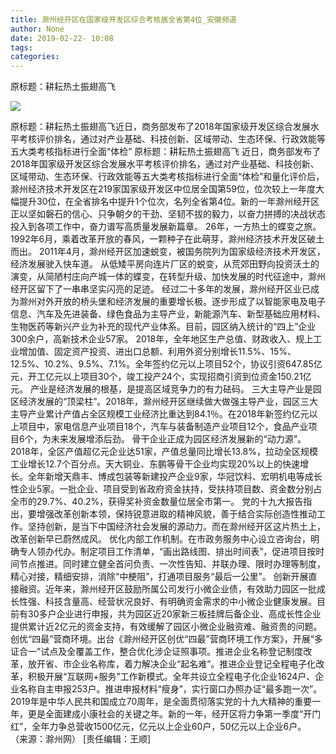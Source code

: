 ```yaml
---
title: 滁州经开区在国家级开发区综合考核居全省第4位_安徽频道
author: None
date: 2019-02-22- 10:08
tags: 
categories: 
---
```

原标题：耕耘热土振翅高飞
<!-- more -->
                
<img align="center" border="0" src="http://p2.ifengimg.com/a/2016/0810/204c433878d5cf9size1_w16_h16.png" />
                
            
原标题：耕耘热土振翅高飞近日，商务部发布了2018年国家级开发区综合发展水平考核评价排名，通过对产业基础、科技创新、区域带动、生态环保、行政效能等五大类考核指标进行全面“体检”
原标题：耕耘热土振翅高飞
近日，商务部发布了2018年国家级开发区综合发展水平考核评价排名，通过对产业基础、科技创新、区域带动、生态环保、行政效能等五大类考核指标进行全面“体检”和量化评价后，滁州经济技术开发区在219家国家级开发区中位居全国第59位，位次较上一年度大幅提升30位，在全省排名中提升1个位次，名列全省第4位。新的一年滁州经开区正以坚如磐石的信心、只争朝夕的干劲、坚韧不拔的毅力，以奋力拼搏的决战状态投入到各项工作中，奋力谱写高质量发展新篇章。
26年，一方热土的蝶变之旅。
1992年6月，乘着改革开放的春风，一颗种子在此萌芽，滁州经济技术开发区破土而出。
2011年4月，滁州经开区加速蜕变，被国务院列为国家级经济技术开发区，经济发展驶入快车道。
从低矮平房向连片厂区的蜕变，从荒郊田野向投资沃土的演变，从简陋村庄向产城一体的蝶变，在转型升级、加快发展的时代征途中，滁州经开区留下了一串串坚实闪亮的足迹。
经过二十多年的发展，滁州经开区业已成为滁州对外开放的桥头堡和经济发展的重要增长极。逐步形成了以智能家电及电子信息、汽车及先进装备、绿色食品为主导产业，新能源汽车、新型基础应用材料、生物医药等新兴产业为补充的现代产业体系。目前，园区纳入统计的“四上”企业300余户，高新技术企业57家。
2018年，全年地区生产总值、财政收入、规上工业增加值、固定资产投资、进出口总额、利用外资分别增长11.5%、15%、12.5%、10.2%、9.5%、7.1%。全年签约亿元以上项目52个，协议引资647.85亿元，开工亿元以上项目30个，竣工投产24个，实现招商引资到位资金150.21亿元。
产业是经济发展的根基，是提高区域竞争力的有力砝码。
三大主导产业是园区经济发展的“顶梁柱”。2018年，滁州经开区继续做大做强主导产业，园区三大主导产业累计产值占全区规模工业经济比重达到84.1％。在2018年新签约亿元以上项目中，家电信息产业项目18个，汽车与装备制造产业项目12个，食品产业项目6个，为未来发展增添后劲。
骨干企业正成为园区经济发展新的“动力源”。2018年，全区产值超亿元企业达51家，产值总量同比增长13.8%，拉动全区规模工业增长12.7个百分点。天大铜业、东鹏等骨干企业均实现20%以上的快速增长。全年新增天鼎丰、博成包装等新建投产企业9家，华冠饮料、宏明机电等成长性企业5家。一批企业、项目受到省政府资金扶持，受扶持项目数、资金数分别占全市的29.7%、40.2%，获得奖补资金数量位居全市第一。
党的十九大报告指出，要增强改革创新本领，保持锐意进取的精神风貌，善于结合实际创造性推动工作。坚持创新，是当下中国经济社会发展的源动力。而在滁州经开区这片热土上，改革创新早已蔚然成风。
优化内部工作机制。在市政务服务中心设立咨询台，明确专人领办代办。制定项目工作清单，“画出路线图、排出时间表”，促进项目按时间节点推进。同时建立健全首问负责、一次性告知、并联办理、限时办理等制度，精心对接，精细安排，消除“中梗阻”，打通项目服务“最后一公里”。
创新开展直接融资。近年来，滁州经开区鼓励所属公司发行小微企业债，有效助力园区一批成长性强、科技含量高、经营状况良好、有明确资金需求的中小微企业健康发展。目前有30多户企业进行申报，共为园区近20家新三板挂牌后备企业、高成长性企业提供累计近2亿元的资金支持，有效缓解了园区小微企业融资难、融资贵的问题。
创优“四最”营商环境。出台《滁州经开区创优“四最”营商环境工作方案》，开展“多证合一”试点及全覆盖工作，整合优化涉企证照事项。推进企业名称登记制度改革，放开省、市企业名称库，着力解决企业“起名难”。推进企业登记全程电子化改革，积极开展“互联网+服务”工作新模式。全年共设立全程电子化企业1624户、企业名称自主申报253户。推进申报材料“瘦身”，实行窗口办照办证“最多跑一次”。
2019年是中华人民共和国成立70周年，是全面贯彻落实党的十九大精神的重要一年，更是全面建成小康社会的关键之年。新的一年，经开区将力争第一季度“开门红”，全年力争总营收1500亿元，亿元以上企业60户，50亿元以上企业6户。
（来源：滁州网）
[责任编辑：王顺]
            

